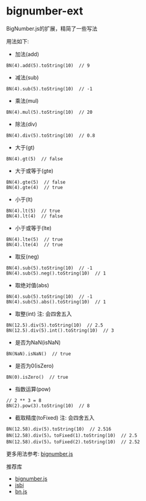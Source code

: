 # bignumber-ext

BigNumber.js的扩展，精简了一些写法

用法如下:

- 加法(add)

```
BN(4).add(5).toString(10)  // 9
```

- 减法(sub)

```
BN(4).sub(5).toString(10)  // -1
```

- 乘法(mul)

```
BN(4).mul(5).toString(10)  // 20
```

- 除法(div)

```
BN(4).div(5).toString(10)  // 0.8
```

- 大于(gt)

```
BN(4).gt(5)  // false
```

- 大于或等于(gte)

```
BN(4).gte(5)  // false
BN(4).gte(4)  // true
```

- 小于(lt)

```
BN(4).lt(5)  // true
BN(4).lt(4)  // false
```

- 小于或等于(lte)

```
BN(4).lte(5)  // true
BN(4).lte(4)  // true
```

- 取反(neg)

```
BN(4).sub(5).toString(10)  // -1
BN(4).sub(5).neg().toString(10)  // 1
```

- 取绝对值(abs)

```
BN(4).sub(5).toString(10)  // -1
BN(4).sub(5).abs().toString(10)  // 1
```

- 取整(int)  注: 会四舍五入

```
BN(12.5).div(5).toString(10)  // 2.5
BN(12.5).div(5).int().toString(10)  // 3
```

- 是否为NaN(isNaN)  

```
BN(NaN).isNaN()  // true
```

- 是否为0(isZero)  

```
BN(0).isZero()  // true
```

- 指数运算(pow)  

```
// 2 ** 3 = 8
BN(2).pow(3).toString(10)  // 8
```

- 截取精度(toFixed) 注: 会四舍五入  

```
BN(12.58).div(5).toString(10)  // 2.516
BN(12.58).div(5)。toFixed(1).toString(10)  // 2.5
BN(12.58).div(5)。toFixed(2).toString(10)  // 2.52
```

更多用法参考: [bignumber.js](https://github.com/MikeMcl/bignumber.js/)

推荐库

- [bignumber.js](https://github.com/MikeMcl/bignumber.js/)
- [jsbi](https://github.com/GoogleChromeLabs/jsbi)
- [bn.js](https://github.com/indutny/bn.js/)